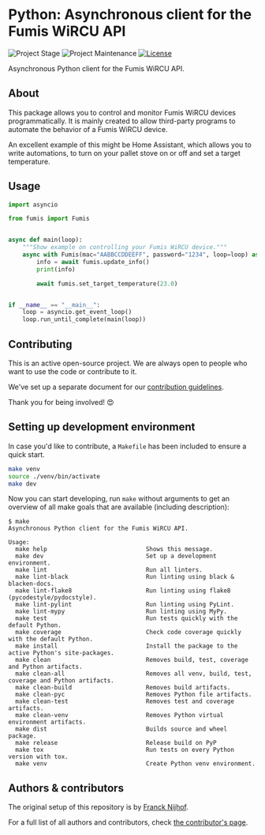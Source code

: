 # Python: Asynchronous client for the Fumis WiRCU API

![Project Stage][project-stage-shield]
![Project Maintenance][maintenance-shield]
[![License][license-shield]](LICENSE.md)

Asynchronous Python client for the Fumis WiRCU API.

## About

This package allows you to control and monitor Fumis WiRCU devices programmatically.
It is mainly created to allow third-party programs to automate the behavior of a Fumis WiRCU device.

An excellent example of this might be Home Assistant, which allows you to write automations, to turn on your pallet stove on or off and set
a target temperature.

## Usage

```python
import asyncio

from fumis import Fumis


async def main(loop):
    """Show example on controlling your Fumis WiRCU device."""
    async with Fumis(mac="AABBCCDDEEFF", password="1234", loop=loop) as fumis:
        info = await fumis.update_info()
        print(info)

        await fumis.set_target_temperature(23.0)


if __name__ == "__main__":
    loop = asyncio.get_event_loop()
    loop.run_until_complete(main(loop))
```

## Contributing

This is an active open-source project.
We are always open to people who want to use the code or contribute to it.

We've set up a separate document for our [contribution guidelines](CONTRIBUTING.md).

Thank you for being involved! :heart_eyes:

## Setting up development environment

In case you'd like to contribute, a `Makefile` has been included to ensure a quick start.

```bash
make venv
source ./venv/bin/activate
make dev
```

Now you can start developing, run `make` without arguments to get an overview of all make goals that are available (including description):

```
$ make
Asynchronous Python client for the Fumis WiRCU API.

Usage:
  make help                            Shows this message.
  make dev                             Set up a development environment.
  make lint                            Run all linters.
  make lint-black                      Run linting using black & blacken-docs.
  make lint-flake8                     Run linting using flake8 (pycodestyle/pydocstyle).
  make lint-pylint                     Run linting using PyLint.
  make lint-mypy                       Run linting using MyPy.
  make test                            Run tests quickly with the default Python.
  make coverage                        Check code coverage quickly with the default Python.
  make install                         Install the package to the active Python's site-packages.
  make clean                           Removes build, test, coverage and Python artifacts.
  make clean-all                       Removes all venv, build, test, coverage and Python artifacts.
  make clean-build                     Removes build artifacts.
  make clean-pyc                       Removes Python file artifacts.
  make clean-test                      Removes test and coverage artifacts.
  make clean-venv                      Removes Python virtual environment artifacts.
  make dist                            Builds source and wheel package.
  make release                         Release build on PyP
  make tox                             Run tests on every Python version with tox.
  make venv                            Create Python venv environment.
```

## Authors & contributors

The original setup of this repository is by [Franck Nijhof][frenck].

For a full list of all authors and contributors, check [the contributor's page][contributors].

[contributors]: https://github.com/aaronmunsters/python-fumis/graphs/contributors
[frenck]: https://github.com/frenck
[license-shield]: https://img.shields.io/github/license/aaronmunsters/python-fumis.svg
[maintenance-shield]: https://img.shields.io/maintenance/yes/2024
[project-stage-shield]: https://img.shields.io/badge/project%20stage-experimental-yellow.svg
[semver]: http://semver.org/spec/v2.0.0.html

